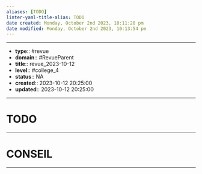```yaml
---
aliases: [TODO]
linter-yaml-title-alias: TODO
date created: Monday, October 2nd 2023, 10:11:28 pm
date modified: Monday, October 2nd 2023, 10:13:54 pm
---
```




---
- **type**:: #revue
- **domain**:: #RevueParent
- **title**:: revue_2023-10-12
- **level**:: #college_4
- **status**:: NA
- **created**:: 2023-10-12 20:25:00
- **updated**:: 2023-10-12 20:25:00
---


# TODO
---




# CONSEIL
---
